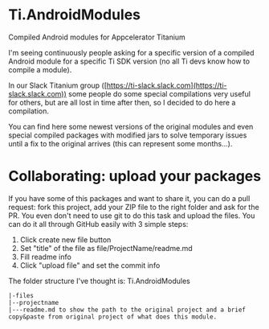 # Ti.AndroidModules
Compiled Android modules for Appcelerator Titanium

I'm seeing continuously people asking for a specific version of a compiled Android module for a specific Ti SDK version (no all Ti devs know how to compile a module).

In our Slack Titanium group ([https://ti-slack.slack.com](https://ti-slack.slack.com)) some people do some special compilations very useful for others, but are all lost in time after then, so I decided to do here a compilation.

You can find here some newest versions of the original modules and even special compiled packages with modified jars to solve temporary issues until a fix to the original arrives (this can represent some months...).

# Collaborating: upload your packages
If you have some of this packages and want to share it, you can do a pull request: fork this project, add your ZIP file to the right folder and ask for the PR.
You even don't need to use git to do this task and upload the files. You can do it all through GitHub easily with 3 simple steps:

1. Click create new file button
2. Set "title" of the file as file/ProjectName/readme.md
3. Fill readme info
4. Click "upload file" and set the commit info

The folder structure I've thought is:
Ti.AndroidModules
```text
|-files
|--projectname
|---readme.md to show the path to the original project and a brief copy&paste from original project of what does this module.
```
